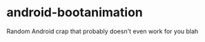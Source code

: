android-bootanimation
=====================

Random Android crap that probably doesn't even work for you blah
